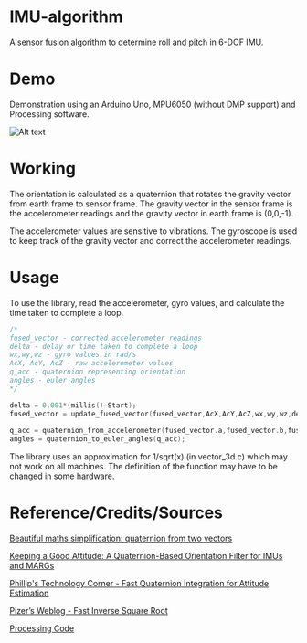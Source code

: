 # IMU-algorithm
A sensor fusion algorithm to determine roll and pitch in 6-DOF IMU.

# Demo
Demonstration using an Arduino Uno, MPU6050 (without DMP support) and Processing software. 

![Alt text](https://github.com/rbv188/IMU-algorithm/blob/master/demo_gifs/gif_1.gif)

# Working
The orientation is calculated as a quaternion that rotates the gravity vector from earth frame to sensor frame. The gravity vector in the sensor frame is the accelerometer readings and the gravity vector in earth frame is (0,0,-1).

The accelerometer values are sensitive to vibrations. The gyroscope is used to keep track of the gravity vector and correct the accelerometer readings.

# Usage
To use the library, read the accelerometer, gyro values, and calculate the time taken to complete a loop.

```C
/*
fused_vector - corrected accelerometer readings
delta - delay or time taken to complete a loop
wx,wy,wz - gyro values in rad/s
AcX, AcY, AcZ - raw accelerometer values
q_acc - quaternion representing orientation
angles - euler angles
*/

delta = 0.001*(millis()-Start);
fused_vector = update_fused_vector(fused_vector,AcX,AcY,AcZ,wx,wy,wz,delta);
  
q_acc = quaternion_from_accelerometer(fused_vector.a,fused_vector.b,fused_vector.c);
angles = quaternion_to_euler_angles(q_acc);
```

The library uses an approximation for 1/sqrt(x) (in vector_3d.c) which may not work on all machines. The definition of the function may have to be changed in some hardware.  

# Reference/Credits/Sources

[Beautiful maths simplification: quaternion from two vectors](http://lolengine.net/blog/2013/09/18/beautiful-maths-quaternion-from-vectors)

[Keeping a Good Attitude: A Quaternion-Based Orientation Filter for IMUs and MARGs](https://www.mdpi.com/1424-8220/15/8/19302)

[Phillip's Technology Corner - Fast Quaternion Integration for Attitude Estimation](https://philstech.blogspot.com/2014/09/fast-quaternion-integration-for.html)

[Pizer’s Weblog - Fast Inverse Square Root](https://pizer.wordpress.com/2008/10/12/fast-inverse-square-root/)

[Processing Code](https://www.arduino.cc/en/Tutorial/Genuino101CurieIMUOrientationVisualiser)

